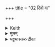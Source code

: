 +++
title = "02 दिवो वा"

+++


<details><summary>Keith</summary>

From the sky, O Visnu, or from the earth,  
Or from the great (sky), or from the atmosphere,  
Fill thy hands with many good things,  
Give to us [2] from right and from left.
</details>

<details><summary>मूलम्</summary>

दि॒वो वा॑ विष्णवु॒त वा॑ पृथि॒व्या म॒हो वा॑ विष्णवु॒त वा॒ऽन्तरि॑ख्षात् ।  
हस्तौ॑ पृणस्व ब॒हुभि॑र्वस॒व्यै॑रा प्र य॑च्छ [26] दख्षि॑णा॒दोत स॒व्यात् ॥
</details>

<details><summary>भट्टभास्कर-टीका</summary>

हे **विष्णो** व्यापकात्मन् **दिवो** वा देवलोकाद्वा **उत वा** अपि वा **पृथिव्याः महो वा** महतो वा इतो दिवः पृथिव्याश्च महतोन्यस्माद्वा कुतश्चिन् महर्लोकादेः । महतेः क्विबन्तात् पञ्चम्येकवचने 'सावेकाचः' इति विभक्तेरुदात्तत्वम् । हे **विष्णो** । पुनरामन्त्रणम् आदरार्थम् । अथवा अन्तरिक्षात् आनीतैरित्यवगम्यते । **बहुभिर् वसव्यैः** बहूनां धनानां समूहैः । 'वसोस्समूहे च' इति यत् । हस्तौ मदीयौ **पृणस्व** पूरय, महाधनं मां कुर्वित्यर्थः । हस्त पूरणत्वेन महाधनत्वं लक्ष्यते । लोके हि महाधनः पूर्णहस्त इत्युच्यते, धनहीनो रिक्तहस्त इति । तस्माद्बहुभिर्धनराशिभिः वर्धमानं मां कुर्विति प्रतिपादितं भवति ।   
पुनरपि देवस्यौदार्यातिशयप्रकटनार्थमाह - आ दक्षिणाद्धस्तात्प्रसारितात् उत अपि च आ च सव्याद्धस्तात् वसुराशिं प्रयच्छ, प्रसारितयोर्दक्षिणसव्ययोर्हस्तयोः अन्तराळं यावता धनपुञ्जेन पूर्यते तावद्देहीत्यर्थः । अथ वा बहुभिर्वसव्यैः द्युलोकादिभ्य आनीतैस्त्वदीयौ हस्तौ पूरय, प्रभूतं धनराशिं हस्ताभ्यां गृहाणेत्यर्थः । ततस्तं प्रभूतं धनराशिं दक्षिणाद्धस्तादाप्रयच्छ, सव्याच्चाप्रयच्छ । तस्मादाभिमुख्येन धनराशिं निस्सारय, हस्त[विशेषो] न निरूपणीयः । अधि[आ]कारेणाभिमुख्यं योस्याध्वनो ग्रामादागच्छतीति यथा । अत एव द्वाभ्यामपि पञ्चम्यन्ताभ्यामावृत्तस्सम्बध्यते । प्रशब्दंस्तु विपर्यासान्नावर्तते । 'दक्षिणस्यादिगाख्यायाम्' इति दक्षिणशब्द आद्युदात्तः ॥
</details>